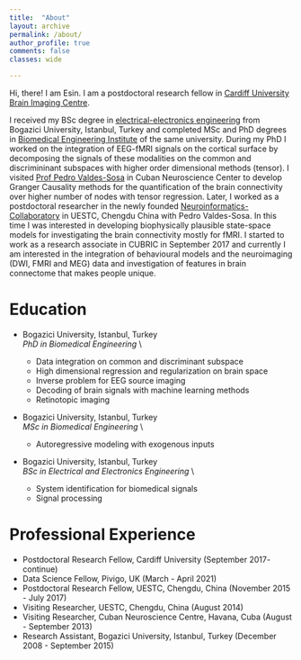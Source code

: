 ```yaml
---
title:  "About"
layout: archive
permalink: /about/
author_profile: true
comments: false
classes: wide

---
```


Hi, there! I am Esin. I am a postdoctoral research fellow in [Cardiff University Brain Imaging Centre](https://www.cardiff.ac.uk/cardiff-university-brain-research-imaging-centre). 

I received my BSc degree in [electrical-electronics engineering](https://ee.boun.edu.tr/) from Bogazici University, Istanbul, Turkey and completed MSc and PhD degrees in [Biomedical Engineering Institute](http://www.bme.boun.edu.tr/) of the same university. During my PhD I worked on the integration of EEG-fMRI signals on the cortical surface by decomposing the signals of these modalities on the common and discrimininant subspaces with higher order dimensional methods (tensor). I visited [Prof Pedro Valdes-Sosa](https://scholar.google.com/citations?user=0M2PVJIAAAAJ) in Cuban Neuroscience Center to develop Granger Causality methods for the quantification of the brain connectivity over higher number of nodes with tensor regression. Later, I worked as a postdoctoral researcher in the newly founded [Neuroinformatics-Collaboratory](https://www.neuroinformatics-collaboratory.org/) in UESTC, Chengdu China with Pedro Valdes-Sosa. In this time I was interested in developing biophysically plausible state-space models for investigating the brain connectivity mostly for fMRI. I started to work as a research associate in CUBRIC in September 2017 and currently I am interested in the integration of behavioural models and the neuroimaging (DWI, FMRI and MEG) data and investigation of features in brain connectome that makes people unique.

# Education

* Bogazici University, Istanbul, Turkey \
	_PhD in Biomedical Engineering_ \
	* Data integration on common and discriminant subspace
	* High dimensional regression and regularization on brain space
	* Inverse problem for EEG source imaging
	* Decoding of brain signals with machine learning methods
	* Retinotopic imaging

* Bogazici University, Istanbul, Turkey \
	_MSc in Biomedical Engineering_ \
	* Autoregressive modeling with exogenous inputs

* Bogazici University, Istanbul, Turkey \
	_BSc in Electrical and Electronics Engineering_ \
	* System identification for biomedical signals
	* Signal processing

# Professional Experience

* Postdoctoral Research Fellow, Cardiff University (September 2017- continue)
* Data Science Fellow, Pivigo, UK (March - April 2021)
* Postdoctoral Research Fellow, UESTC, Chengdu, China (November 2015 - July 2017)
* Visiting Researcher, UESTC, Chengdu, China (August 2014)
* Visiting Researcher, Cuban Neuroscience Centre, Havana, Cuba (August - September 2013)
* Research Assistant, Bogazici University, Istanbul, Turkey (December 2008 - September 2015)


